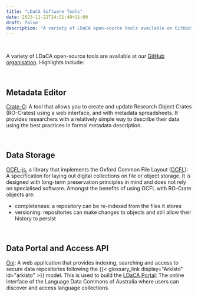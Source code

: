 ```yaml
---
title: "LDaCA Software Tools"
date: 2023-11-22T14:51:49+11:00
draft: false
description: "A variety of LDaCA open-source tools available on GitHub"
---
```


<br>

A variety of LDaCA open-source tools are available at our [GitHub organisation](https://github.com/Language-Research-Technology/ocfl-js). Highlights include:

<br>

## Metadata Editor

[Crate-O](https://language-research-technology.github.io/crate-o/#/): A tool that allows you to create and update Research Object Crates (RO-Crates) using a web interface, and with metadata spreadsheets. It provides researchers with a relatively simple way to describe their data using the best practices in formal metadata description.

<br>

## Data Storage

[OCFL-js](https://github.com/Language-Research-Technology/ocfl-js), a library that implements the Oxford Common File Layout ([OCFL](https://ocfl.io/)): A specification for laying out digital collections on file or object storage. It is designed with long-term preservation principles in mind and does not rely on specialised software. Amongst the benefits of using OCFL with RO-Crate objects are:

- completeness: a repository can be re-indexed from the files it stores
- versioning: repositories can make changes to objects and still allow their history to persist

<br>

## Data Portal and Access API

[Oni](https://github.com/Language-Research-Technology/oni): A web application that provides indexing, searching and access to secure data repositories following the {{< glossary_link display="Arkisto" id="arkisto" >}} model. This is used to build the [LDaCA Portal](https://data.ldaca.edu.au/search): The online interface of the Language Data Commons of Australia where users can discover and access language collections.

<br>
